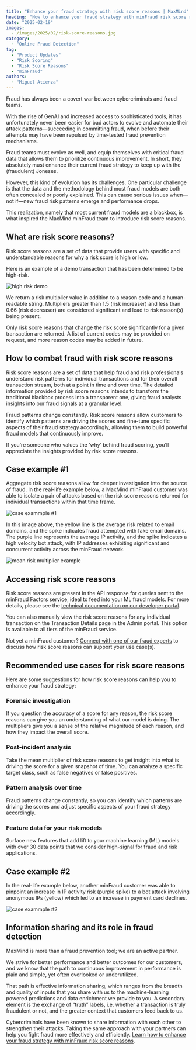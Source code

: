 ```yaml
---
title: "Enhance your fraud strategy with risk score reasons | MaxMind"
heading: "How to enhance your fraud strategy with minFraud risk score reasons"
date: "2025-02-19"
images:
  - /images/2025/02/risk-score-reasons.jpg
category:
  - "Online Fraud Detection"
tag:
  - "Product Updates"
  - "Risk Scoring"
  - "Risk Score Reasons"
  - "minFraud"
authors:
  - "Miguel Atienza"
---
```


Fraud has always been a covert war between cybercriminals and fraud teams.

With the rise of GenAI and increased access to sophisticated tools, it has
unfortunately never been easier for bad actors to evolve and automate their
attack patterns—succeeding in committing fraud, when before their attempts may
have been repulsed by time-tested fraud prevention mechanisms.

Fraud teams must evolve as well, and equip themselves with critical fraud data
that allows them to prioritize continuous improvement. In short, they absolutely
must enhance their current fraud strategy to keep up with the (fraudulent)
Joneses.

However, this kind of evolution has its challenges. One particular challenge is
that the data and the methodology behind most fraud models are both often
concealed or poorly explained. This can cause serious issues when—not if—new
fraud risk patterns emerge and performance drops.

This realization, namely that most current fraud models are a blackbox, is what
inspired the MaxMind minFraud team to introduce risk score reasons.

## What are risk score reasons?

Risk score reasons are a set of data that provide users with specific and
understandable reasons for why a risk score is high or low.

Here is an example of a demo transaction that has been determined to be
high-risk.

![high risk demo](/images/2025/02//high-risk-demo.png)

We return a risk multiplier value in addition to a reason code and a
human-readable string. Multipliers greater than 1.5 (risk increaser) and less
than 0.66 (risk decreaser) are considered significant and lead to risk reason(s)
being present.

Only risk score reasons that change the risk score significantly for a given
transaction are returned. A list of current codes may be provided on request,
and more reason codes may be added in future.

## How to combat fraud with risk score reasons

Risk score reasons are a set of data that help fraud and risk professionals
understand risk patterns for individual transactions and for their overall
transaction stream, both at a point in time and over time. The detailed
information provided by risk score reasons intends to transform the traditional
blackbox process into a transparent one, giving fraud analysts insights into our
fraud signals at a granular level.

Fraud patterns change constantly. Risk score reasons allow customers to identify
which patterns are driving the scores and fine-tune specific aspects of their
fraud strategy accordingly, allowing them to build powerful fraud models that
continuously improve.

If you’re someone who values the ‘why’ behind fraud scoring, you’ll appreciate
the insights provided by risk score reasons.

## Case example #1

Aggregate risk score reasons allow for deeper investigation into the source of
fraud. In the real-life example below, a MaxMind minFraud customer was able to
isolate a pair of attacks based on the risk score reasons returned for
individual transactions within that time frame.

![case exammple #1](/images/2025/02/case-example-1.png)

In this image above, the yellow line is the average risk related to email
domains, and the spike indicates fraud attempted with fake email domains. The
purple line represents the average IP activity, and the spike indicates a high
velocity bot attack, with IP addresses exhibiting significant and concurrent
activity across the minFraud network.

![mean risk multiplier example](/images/2025/02//mean-risk-multiplier-example.png)

## Accessing risk score reasons

Risk score reasons are present in the API response for queries sent to the
minFraud Factors service, ideal to feed into your ML fraud models. For more
details, please see the
[technical documentation on our developer portal](https://dev.maxmind.com/minfraud/api-documentation/responses/#risk-score-reasons).

You can also manually view the risk score reasons for any individual transaction
on the Transaction Details page in the Admin portal. This option is available to
all tiers of the minFraud service.

Not yet a minFraud customer?
[Connect with one of our fraud experts](https://www.maxmind.com/en/solutions/fraud-prevention/connect-with-a-minfraud-expert)
to discuss how risk score reasons can support your use case(s).

## Recommended use cases for risk score reasons

Here are some suggestions for how risk score reasons can help you to enhance
your fraud strategy:

### Forensic investigation

If you question the accuracy of a score for any reason, the risk score reasons
can give you an understanding of what our model is doing. The multipliers give
you a sense of the relative magnitude of each reason, and how they impact the
overall score.

### Post-incident analysis

Take the mean multiplier of risk score reasons to get insight into what is
driving the score for a given snapshot of time. You can analyze a specific
target class, such as false negatives or false positives.

### Pattern analysis over time

Fraud patterns change constantly, so you can identify which patterns are driving
the scores and adjust specific aspects of your fraud strategy accordingly.

### Feature data for your risk models

Surface new features that add lift to your machine learning (ML) models with
over 30 data points that we consider high-signal for fraud and risk
applications.

## Case example #2

In the real-life example below, another minFraud customer was able to pinpoint
an increase in IP activity risk (purple spike) to a bot attack involving
anonymous IPs (yellow) which led to an increase in payment card declines.

![case exammple #2](/images/2025/02/case-example-2.png)

## Information sharing and its role in fraud detection

MaxMind is more than a fraud prevention tool; we are an active partner.

We strive for better performance and better outcomes for our customers, and we
know that the path to continuous improvement in performance is plain and simple,
yet often overlooked or underutilized.

That path is effective information sharing, which ranges from the breadth and
quality of inputs that you share with us to the machine-learning powered
predictions and data enrichment we provide to you. A secondary element is the
exchange of “truth” labels, i.e. whether a transaction is truly fraudulent or
not, and the greater context that customers feed back to us.

Cybercriminals have been known to share information with each other to
strengthen their attacks. Taking the same approach with your partners can help
you fight fraud more effectively and efficiently.
[Learn how to enhance your fraud strategy with minFraud risk score reasons](https://www.maxmind.com/en/solutions/fraud-prevention/connect-with-a-minfraud-expert).
